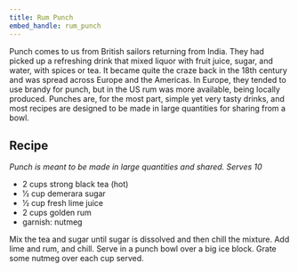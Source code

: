 ```yaml
---
title: Rum Punch
embed_handle: rum_punch
---
```


<amp-img width="800" height="450" layout="responsive" src="/assets/images/rum-punch.jpg"></amp-img>

Punch comes to us from British sailors returning from India. They had picked up a refreshing drink that mixed liquor with fruit juice, sugar, and water, with spices or tea. It became quite the craze back in the 18th century and was spread across Europe and the Americas. In Europe, they tended to use brandy for punch, but in the US rum was more available, being locally produced. Punches are, for the most part, simple yet very tasty drinks, and most recipes are designed to be made in large quantities for sharing from a bowl.

## Recipe

*Punch is meant to be made in large quantities and shared. Serves 10*

- 2 cups strong black tea (hot)
- 1⁄2 cup demerara sugar
- 1⁄2 cup fresh lime juice
- 2 cups golden rum
- garnish: nutmeg

Mix the tea and sugar until sugar is dissolved and then chill the mixture. Add lime and rum, and chill. Serve in a punch bowl over a big ice block. Grate some nutmeg over each cup served.

